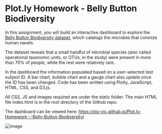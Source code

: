 # Plot.ly Homework - Belly Button Biodiversity

In this assignment, you will build an interactive dashboard to explore the [Belly Button Biodiversity dataset](http://robdunnlab.com/projects/belly-button-biodiversity/), which catalogs the microbes that colonize human navels.

The dataset reveals that a small handful of microbial species (also called operational taxonomic units, or OTUs, in the study) were present in more than 70% of people, while the rest were relatively rare.

In the dashboard the information populated based on a user-selected test subject ID. A bar chart, bubble chart and a gauge chart also update once the ID has been changed. Code has been written using Plotly, JavaScript, HTML, CSS, and D3.js.

All CSS, JS and images required are under the static folder. The main HTML file index.html is in the root directory of the Github repo.

The dashboard can be viewed here: https://stu-vic.github.io/Plot.ly-Homework---Belly-Button-Biodiversity/


![image](https://user-images.githubusercontent.com/78116599/119217622-bed56080-bb1e-11eb-9841-808d200fd545.png)


